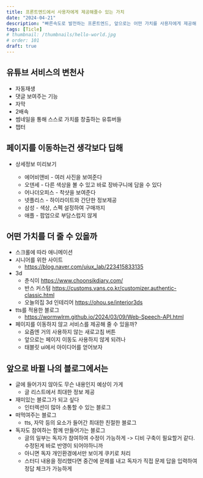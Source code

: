 ```yaml
---
title: 프론트엔드에서 사용자에게 제공해줄수 있는 가치
date: "2024-04-21"
description: "빠른속도로 발전하는 프론트엔드, 앞으로는 어떤 가치를 사용자에게 제공해 줄 수 있을까"
tags: [Ticle]
# thumbnail: /thumbnails/hello-world.jpg
# order: 101
draft: true
---
```


## 유튜브 서비스의 변천사

- 자동재생
- 댓글 보여주는 기능
- 자막
- 2배속
- 썸네일을 통해 스스로 가치를 창출하는 유튜버들
- 챕터

## 페이지를 이동하는건 생각보다 딥해

- 상세정보 미리보기

  - 에어비앤비 - 여러 사진을 보여준다
  - 오덴세 - 다른 색상을 볼 수 있고 바로 장바구니에 담을 수 있다
  - 어나더오피스 - 착샷을 보여준다
  - 넷플리스 - 하이라이트와 간단한 정보제공
  - 삼성 - 색상, 스펙 설정하여 구매까지
  - 애플 - 팝업으로 부담스럽지 않게

## 어떤 가치를 더 줄 수 있을까

- 스크롤에 따라 애니메이션
- 시니어를 위한 사이트
  - https://blog.naver.com/uiux_lab/223415833135
- 3d
  - 춘식이 https://www.choonsikdiary.com/
  - 반스 커스텀 https://customs.vans.co.kr/customizer.authentic-classic.html
  - 오늘의집 3d 인테리어 https://ohou.se/interior3ds
- tts를 적용한 블로그
  - https://wormwlrm.github.io/2024/03/09/Web-Speech-API.html
- 페이지를 이동하지 않고 서비스를 제공해 줄 수 있을까?
  - 요즘엔 거의 사용하지 않는 새로고침 버튼
  - 앞으로는 페이지 이동도 사용하지 않게 되려나
  - 태블릿 ui에서 아이디어를 얻어보자

## 앞으로 바뀔 나의 블로그에서는

- 글에 들어가지 않아도 무슨 내용인지 예상이 가게
  - 글 리스트에서 최대한 정보 제공
- 재미있는 블로그가 되고 싶다
  - 인터렉션이 많아 소통할 수 있는 블로그
- 떠먹여주는 블로그
  - tts, 자막 등의 요소가 들어간 최대한 친절한 블로그
- 독자도 참여하는 함께 만들어가는 블로그
  - 글의 일부는 독자가 참여하여 수정이 가능하게 -> 디비 구축이 필요할거 같다. 수정된게 바로 반영이 되어야하니까
  - 아니면 독자 개인환경에서만 보이게 쿠키로 처리
  - 스터디 내용을 정리했다면 중간에 문제를 내고 독자가 직접 문제 답을 입력하여 정답 체크가 가능하게
